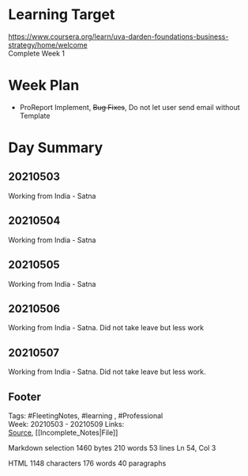 # Learning Target  

https://www.coursera.org/learn/uva-darden-foundations-business-strategy/home/welcome  
Complete Week 1   
    

# Week Plan  

- ProReport Implement, ~~Bug Fixes~~, Do not let user send email without Template  
  
  

# Day Summary  

## 20210503

Working from India - Satna  

## 20210504

Working from India - Satna  

## 20210505

Working from India - Satna  

## 20210506 

Working from India - Satna. Did not take leave but less work

## 20210507 

Working from India - Satna. Did not take leave but less work.

## Footer  
  

Tags: #FleetingNotes, #learning , #Professional  
Week: 20210503 - 20210509
Links:   
[Source](template.md), [[Incomplete_Notes|File]]  
  

<!--  
Comment -     
-->  

Markdown  selection  1460  bytes 210  words 53  lines Ln 54, Col 3

HTML 1148  characters 176  words 40  paragraphs
<!--stackedit_data:
eyJoaXN0b3J5IjpbLTE4OTYyMjc5OTBdfQ==
-->